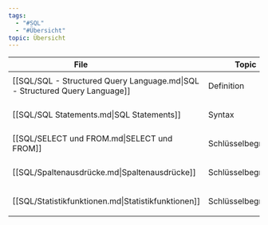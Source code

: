 ```yaml
---
tags:
  - "#SQL"
  - "#Übersicht"
topic: Übersicht
---
```

| <div style="width:275px;">File<div>                                         | <div style='width:150px;'>Topic<div> | <div style='width:200px;'>Tags<div> |
| --------------------------------------------------------------------------- | ------------------------------------ | ----------------------------------- |
| [[SQL/SQL - Structured Query Language.md\|SQL - Structured Query Language]] | Definition                           | <ul><li>#SQL</li></ul>              |
| [[SQL/SQL Statements.md\|SQL Statements]]                                   | Syntax                               | <ul><li>#SQL</li></ul>              |
| [[SQL/SELECT und FROM.md\|SELECT und FROM]]                                 | Schlüsselbegriff                     | <ul><li>#SQL</li></ul>              |
| [[SQL/Spaltenausdrücke.md\|Spaltenausdrücke]]                               | Schlüsselbegriff                     | <ul><li>#SQL</li></ul>              |
| [[SQL/Statistikfunktionen.md\|Statistikfunktionen]]                         | Schlüsselbegriff                     | <ul><li>#SQL</li></ul>              |
